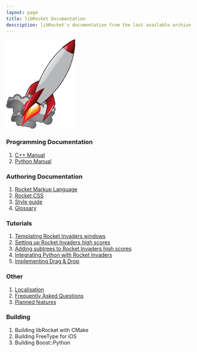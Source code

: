 ```yaml
---
layout: page
title: libRocket Documentation
description: libRocket's documentation from the last available archive.org snapshot 
---
```


![rocket-home](assets/rocket-home.gif)

### Programming Documentation

1. [C++ Manual](pages/cpp_manual.html)
2. [Python Manual](pages/python_manual.html)

### Authoring Documentation 

1. [Rocket Markup Language](pages/rml.html)
2. [Rocket CSS](pages/rcss.html)
3. [Style guide](pages/style_guide.html) 
4. [Glossary](pages/glossary.html) 

### Tutorials

1. [Templating Rocket Invaders windows](pages/tutorials/window_template.html)
2. [Setting up Rocket Invaders high scores](pages/tutorials/datagrid.html)
3. [Adding subtrees to Rocket Invaders high scores](pages/tutorials/datagrid_tree.html)
4. [Integrating Python with Rocket Invaders](pages/tutorials/python_event_system.html)
5. [Implementing Drag & Drop](pages/tutorials/dragging.html)

### Other

1. [Localisation](pages/localisation.html)
2. [Frequently Asked Questions](pages/faq.html)
3. [Planned features](pages/planned_features.html)

### Building

1. Building libRocket with CMake
2. Building FreeType for iOS
3. Building Boost::Python